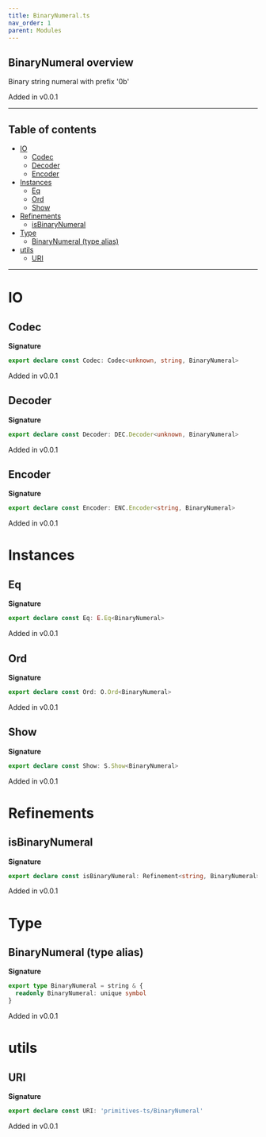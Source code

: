 ```yaml
---
title: BinaryNumeral.ts
nav_order: 1
parent: Modules
---
```


## BinaryNumeral overview

Binary string numeral with prefix '0b'

Added in v0.0.1

---

<h2 class="text-delta">Table of contents</h2>

- [IO](#io)
  - [Codec](#codec)
  - [Decoder](#decoder)
  - [Encoder](#encoder)
- [Instances](#instances)
  - [Eq](#eq)
  - [Ord](#ord)
  - [Show](#show)
- [Refinements](#refinements)
  - [isBinaryNumeral](#isbinarynumeral)
- [Type](#type)
  - [BinaryNumeral (type alias)](#binarynumeral-type-alias)
- [utils](#utils)
  - [URI](#uri)

---

# IO

## Codec

**Signature**

```ts
export declare const Codec: Codec<unknown, string, BinaryNumeral>
```

Added in v0.0.1

## Decoder

**Signature**

```ts
export declare const Decoder: DEC.Decoder<unknown, BinaryNumeral>
```

Added in v0.0.1

## Encoder

**Signature**

```ts
export declare const Encoder: ENC.Encoder<string, BinaryNumeral>
```

Added in v0.0.1

# Instances

## Eq

**Signature**

```ts
export declare const Eq: E.Eq<BinaryNumeral>
```

Added in v0.0.1

## Ord

**Signature**

```ts
export declare const Ord: O.Ord<BinaryNumeral>
```

Added in v0.0.1

## Show

**Signature**

```ts
export declare const Show: S.Show<BinaryNumeral>
```

Added in v0.0.1

# Refinements

## isBinaryNumeral

**Signature**

```ts
export declare const isBinaryNumeral: Refinement<string, BinaryNumeral>
```

Added in v0.0.1

# Type

## BinaryNumeral (type alias)

**Signature**

```ts
export type BinaryNumeral = string & {
  readonly BinaryNumeral: unique symbol
}
```

Added in v0.0.1

# utils

## URI

**Signature**

```ts
export declare const URI: 'primitives-ts/BinaryNumeral'
```

Added in v0.0.1
